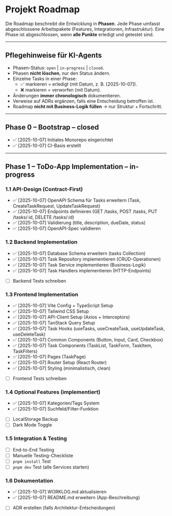 # Projekt Roadmap

Die Roadmap beschreibt die Entwicklung in **Phasen**.
Jede Phase umfasst abgeschlossene Arbeitspakete (Features, Integrationen, Infrastruktur).
Eine Phase ist abgeschlossen, wenn **alle Punkte** erledigt und getestet sind.

---

## Pflegehinweise für KI-Agents

- Phasen-Status: `open` | `in-progress` | `closed`.
- Phasen **nicht löschen**, nur den Status ändern.
- Einzelne Tasks in einer Phase:
  - ✅ markieren = erledigt (mit Datum, z. B. [2025-10-07]).
  - ❌ markieren = verworfen (mit Datum).
- Änderungen **immer chronologisch** dokumentieren.
- Verweise auf ADRs ergänzen, falls eine Entscheidung betroffen ist.
- Roadmap **nicht mit Business-Logik füllen** → nur Struktur + Fortschritt.

---

## Phase 0 – Bootstrap – closed
- ✅ [2025-10-07] Initiales Monorepo eingerichtet
- ✅ [2025-10-07] CI-Basis erstellt

---

## Phase 1 – ToDo-App Implementation – in-progress

### 1.1 API-Design (Contract-First)
- ✅ [2025-10-07] OpenAPI Schema für Tasks erweitern (Task, CreateTaskRequest, UpdateTaskRequest)
- ✅ [2025-10-07] Endpoints definieren (GET /tasks, POST /tasks, PUT /tasks/:id, DELETE /tasks/:id)
- ✅ [2025-10-07] Validierung (title, description, dueDate, status)
- ✅ [2025-10-07] OpenAPI-Spec validieren

### 1.2 Backend Implementation
- ✅ [2025-10-07] Database Schema erweitern (tasks Collection)
- ✅ [2025-10-07] Task Repository implementieren (CRUD-Operationen)
- ✅ [2025-10-07] Task Service implementieren (Business-Logik)
- ✅ [2025-10-07] Task Handlers implementieren (HTTP-Endpoints)
- [ ] Backend Tests schreiben

### 1.3 Frontend Implementation
- ✅ [2025-10-07] Vite Config + TypeScript Setup
- ✅ [2025-10-07] Tailwind CSS Setup
- ✅ [2025-10-07] API-Client Setup (Axios + Interceptors)
- ✅ [2025-10-07] TanStack Query Setup
- ✅ [2025-10-07] Task Hooks (useTasks, useCreateTask, useUpdateTask, useDeleteTask)
- ✅ [2025-10-07] Common Components (Button, Input, Card, Checkbox)
- ✅ [2025-10-07] Task Components (TaskList, TaskForm, TaskItem, TaskFilters)
- ✅ [2025-10-07] Pages (TaskPage)
- ✅ [2025-10-07] Router Setup (React Router)
- ✅ [2025-10-07] Styling (minimalistisch, clean)
- [ ] Frontend Tests schreiben

### 1.4 Optional Features (implementiert)
- ✅ [2025-10-07] Kategorien/Tags System
- ✅ [2025-10-07] Suchfeld/Filter-Funktion
- [ ] LocalStorage Backup
- [ ] Dark Mode Toggle

### 1.5 Integration & Testing
- [ ] End-to-End Testing
- [ ] Manuelle Testing-Checkliste
- [ ] `pnpm install` Test
- [ ] `pnpm dev` Test (alle Services starten)

### 1.6 Dokumentation
- ✅ [2025-10-07] WORKLOG.md aktualisieren
- ✅ [2025-10-07] README.md erweitern (App-Beschreibung)
- [ ] ADR erstellen (falls Architektur-Entscheidungen)
